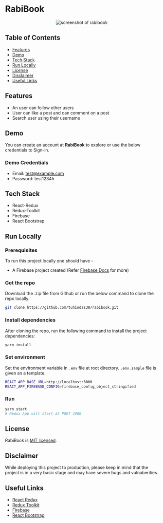 # RabiBook

<p align="center">
  <img alt="screenshot of rabibook" src="https://i.imgur.com/un2d0Op.png">
</p>

## Table of Contents

- [Features](#features)
- [Demo](#demo)
- [Tech Stack](#tech-stack)
- [Run Locally](#run-locally)
- [License](#license)
- [Disclaimer](#disclaimer)
- [Useful Links](#useful-links)

## Features

- An user can follow other users
- User can like a post and can comment on a post
- Search user using their username

## Demo

You can create an account at **RabiBook** to explore or use the below credentials to Sign-in.

### Demo Credentials

- Email: test@example.com
- Password: test12345

## Tech Stack

- React-Redux
- Redux-Toolkit
- Firebase
- React Bootstrap

## Run Locally

### Prerequisites

To run this project locally one should have -

- A Firebase project created (Refer [Firebase Docs](https://firebase.google.com/docs/web/setup) for more)

### Get the repo

Download the .zip file from Github or run the below command to clone the repo locally.

```bash
git clone https://github.com/tuhindas30/rabibook.git
```

### Install dependencies

After cloning the repo, run the following command to install the project dependencies:

```bash
yarn install
```

### Set environment

Set the environment variable in `.env` file at root directory. `.env.sample` file is given an a template.

```bash
REACT_APP_BASE_URL=http://localhost:3000
REACT_APP_FIREBASE_CONFIG=firebase_config_object_stringified
```

### Run

```bash
yarn start
# Redux App will start at PORT 3000
```

## License

RabiBook is [MIT licensed](http://opensource.org/licenses/MIT).

## Disclaimer

While deploying this project to production, please keep in mind that the project is in a very basic stage and may have severe bugs and vulnaberities.

## Useful Links

- [React Redux](https://react-redux.js.org/)
- [Redux Toolkit](https://redux-toolkit.js.org/)
- [Firebase](https://firebase.google.com)
- [React Bootstrap](https://react-bootstrap.github.io/)
